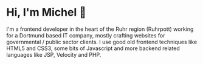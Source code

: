 # Hi, I'm Michel 👋

I'm a frontend developer in the heart of the Ruhr region (Ruhrpott) working for a Dortmund based IT company, mostly crafting websites for governmental / public sector clients. I use good old frontend techniques like HTML5 and CSS3, some bits of Javascript and more backend related languages like JSP, Velocity and PHP.

<!--
**michelbalzer/michelbalzer** is a ✨ _special_ ✨ repository because its `README.md` (this file) appears on your GitHub profile.

Here are some ideas to get you started:

- 🔭 I’m currently working on ...
- 🌱 I’m currently learning ...
- 👯 I’m looking to collaborate on ...
- 🤔 I’m looking for help with ...
- 💬 Ask me about ...
- 📫 How to reach me: ...
- 😄 Pronouns: ...
- ⚡ Fun fact: ...
-->
